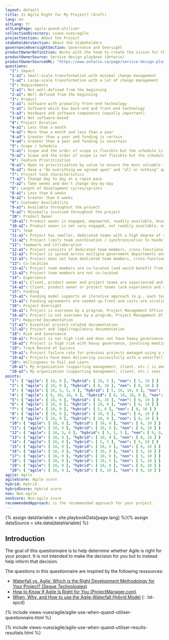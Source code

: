 ```yaml
---
layout: default
title: Is Agile Right for My Project? (draft)
lang: en
altLang: fr
altLangPage: agile-quand-utiliser
collectionDirectory: views-vues/agile
projectSection: About the Project
stakeholdersSection: About the Stakeholders
governanceOversightSection: Governance and Oversight
productOwnerDefinition: Works with the team to create the vision for the service, and sets the day-to-day priorities to fulfil that vision and ensure the team delivers.
productOwnerSource: Service design playbook (Ontario)
productOwnerSourceURL: "https://www.ontario.ca/page/service-design-playbook#ProductManager"
questions:
  "1": Impact
  "1-a1": Small-scale transformation with minimal change management
  "1-a2": Large-scale transformation with a lot of change management
  "2": Requirements
  "2-a1": Not well-defined from the beginning
  "2-a2": Well-defined from the beginning
  "3": Product
  "3-a1": Software with primarily front-end technology
  "3-a2": Software which has back-end and front-end technology 
  "3-a3": Hardware and software components (equally important)
  "3-a4": Not software-based
  "4": Project Duration
  "4-a1": Less than a month
  "4-a2": More than a month and less than a year
  "4-a3": Greater than a year and funding is certain
  "4-a4": Greater than a year and funding is uncertain
  "5": Scope / Schedule
  "5-a1": Scope and the order of scope is flexible but the schedule is fixed
  "5-a2": Scope and the order of scope is not flexible but the schedule can be stretched
  "6": Feature Prioritization
  "6-a1": Open to prioritization by value to ensure the most valuable features are implemented first
  "6-a2": Have a "do everything we agreed upon" and "all or nothing" approach
  "7": Project task characteristics
  "7-a1": Change day to day at a rapid pace
  "7-a2": Take weeks and don't change day-by-day
  "8": Length of development cycles/sprints
  "8-a1": Less than 6 weeks
  "8-a2": Greater than 6 weeks
  "9": Customer Availability
  "9-a1": Available throughout the project
  "9-a2": Minimally involved throughout the project
  "10": Product Owner
  "10-a1": Product owner is engaged, empowered, readily available, knowledgeable and can provide the development team with constant feedback
  "10-a2": Product owner is not very engaged, not readily available, not knowledgeable or can't provide the development team with constant feedback
  "11": Team
  "11-a1": Project has smaller, dedicated teams with a high degree of coordination and synchronization.
  "11-a2": Project limits team coordination / synchronization to handoff points.
  "12": Teamwork and Collaboration
  "12-a1": Project consists of dedicated team members, cross-functional expertise, is collaborative and shows initiative
  "12-a2": Project is spread across multiple government departments and does not consist of dedicated team members but does include cross-functional expertise, is collaborative and shows initiative
  "12-a3": Project does not have dedicated team members, cross-functional expertise, is not collaborative and does not show initiative
  "13": Co-location
  "13-a1": Project team members are co-located (and would benefit from daily scrums to discuss status, roadblocks and input from the product owner)
  "13-a2": Project team members are not co-located
  "14": Experience
  "14-a1": Client, product owner and project teams are experienced and could keep up with a fast-paced environment
  "14-a2": Client, product owner or project teams lack experience and could not keep up with a fast-paced environment
  "15": Funding
  "15-a1": Funding model supports an iterative approach (e.g., each team is given a funding envelope and they have the ability to cashflow as they need month to month, reforecast and move money around as long as its within their envelope)
  "15-a2": Funding agreements are needed up-front and costs are scrutinized by line item
  "16": Project Oversight
  "16-a1": Project is overseen by a program, Project Management Office or Project Controls Office
  "16-a2": Project is not overseen by a program, Project Management Office or Project Controls Office
  "17": Required Documentation
  "17-a1": Essential project-related documentation
  "17-a2": Project and legal/regulatory documentation
  "18": Risk and Governance
  "18-a1": Project is not high risk and does not have heavy governance
  "18-a2": Project is high risk with heavy governance, involving meeting compliance, legal or regulatory requirements
  "19": Track Record of Success
  "19-a1": Project failure rate for previous projects managed using a waterfall approach is unacceptably high
  "19-a2": Projects have been delivering successfully with a waterfall approach
  "20": Willingness to Fail and Learn
  "20-a1": My organization (supporting management, client, etc.) is amenable to failing fast and learning faster
  "20-a2": My organization (supporting management, client, etc.) sees failure as a negative thing
points:
  "1": { "agile": [ 10, 0 ], "hybrid": [ 10, 5 ], "non": [ 5, 10 ] }
  "2": { "agile": [ 10, 0 ], "hybrid": [ 0, 10 ], "non": [ 0, 10 ] }
  "3": { "agile": [ 10, 5, 5, 0 ], "hybrid": [ 5, 10, 10, 0 ], "non": [ 0, 5, 5, 10 ] }
  "4": { "agile": [ 0, 10, 10, 0 ], "hybrid": [ 0, 10, 10, 0 ], "non": [ 10, 5, 5, 10 ] }
  "5": { "agile": [ 10, 0 ], "hybrid": [ 0, 10 ], "non": [ 0, 10 ] }
  "6": { "agile": [ 10, 0 ], "hybrid": [ 10, 0 ], "non": [ 0, 10 ] }
  "7": { "agile": [ 10, 0 ], "hybrid": [ 5, 0 ], "non": [ 0, 10 ] }
  "8": { "agile": [ 10, 0 ], "hybrid": [ 10, 0 ], "non": [ 0, 10 ] }
  "9": { "agile": [ 10, 0 ], "hybrid": [ 10, 0 ], "non": [ 0, 10 ] }
  "10": { "agile": [ 10, 0 ], "hybrid": [ 10, 0 ], "non": [ 0, 10 ] }
  "11": { "agile": [ 10, 0 ], "hybrid": [ 10, 0 ], "non": [ 0, 10 ] }
  "12": { "agile": [ 10, 5, 0 ], "hybrid": [ 5, 5, 5 ], "non": [ 0, 0, 10 ] }
  "13": { "agile": [ 10, 0 ], "hybrid": [ 10, 0 ], "non": [ 0, 10 ] }
  "14": { "agile": [ 10, 0 ], "hybrid": [ 5, 5 ], "non": [ 5, 10 ] }
  "15": { "agile": [ 10, 0 ], "hybrid": [ 10, 0 ], "non": [ 0, 10 ] }
  "16": { "agile": [ 10, 0 ], "hybrid": [ 10, 0 ], "non": [ 5, 10 ] }
  "17": { "agile": [ 10, 0 ], "hybrid": [ 10, 0 ], "non": [ 5, 10 ] }
  "18": { "agile": [ 10, 0 ], "hybrid": [ 10, 5 ], "non": [ 5, 10 ] }
  "19": { "agile": [ 10, 0 ], "hybrid": [ 10, 0 ], "non": [ 0, 10 ] }
  "20": { "agile": [ 10, 0 ], "hybrid": [ 0, 10 ], "non": [ 0, 10 ] }
agile: Agile
agileScore: Agile score
hybrid: Hybrid
hybridScore: Hybrid score
non: Non-agile
nonScore: Non-agile score
recommendedApproach: is the recommended approach for your project.
---
```

{% assign dataVariable = site.playbookData[page.lang] %}{%
assign dataSource = site.data[dataVariable] %}
<section>

<div class="wb-inview" data-inview="progress-overlay">

## Introduction

</div>

The goal of this questionnaire is to help determine whether Agile is right for your project. It is not intended to make the decision for you but to instead help inform that decision.

The questions in this questionnaire are inspired by the following ressources:

<!-- markdownlint-disable MD032 -->
- [Waterfall vs. Agile: Which is the Right Development Methodology for Your Project? (Segue Technologies)](https://www.seguetech.com/waterfall-vs-agile-methodology/)
- [How to Know If Agile Is Right for You (ProjectManager.com)](https://www.projectmanager.com/blog/know-agile-right)
- [When, Why, and How to use the Agile-Waterfall Hybrid Model](https://content.intland.com/blog/agile/when-why-how-to-use-the-hybrid-model)
{: .lst-spcd}
<!-- markdownlint-enable MD032 -->

</section>

{% include views-vues/agile/agile-use-when-quand-utiliser-questionnaire.html %}

{% include views-vues/agile/agile-use-when-quand-utiliser-results-resultats.html %}

